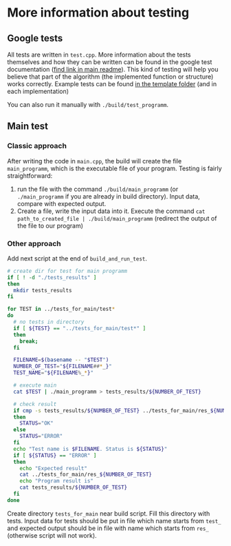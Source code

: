 # More information about testing

## Google tests

All tests are written in `test.cpp`. More information about the tests themselves and how they can be written can be found in the google test documentation ([find link in main readme](../README.md)). This kind of testing will help you believe that part of the algorithm (the implemented function or structure) works correctly.  Example tests can be found [in the template folder](../TemplateForPrograms/test.cpp) (and in each implementation)

You can also run it manually with `./build/test_programm`.

## Main test

### Classic approach

After writing the code in `main.cpp`, the build will create the file `main_programm`, which is the executable file of your program. Testing is fairly straightforward:
1) run the file with the command `./build/main_programm` (or `./main_programm` if you are already in build directory). Input data, compare with expected output.
2) Create a file, write the input data into it. Execute the command `cat path_to_created_file | ./build/main_programm` (redirect the output of the file to our program)

### Other approach

Add next script at the end of `build_and_run_test`.

```sh
# create dir for test for main programm
if [ ! -d "./tests_results" ]
then
  mkdir tests_results
fi

for TEST in ../tests_for_main/test*
do
  # no tests in directory
  if [ ${TEST} == "../tests_for_main/test*" ]
  then 
    break;
  fi

  FILENAME=$(basename -- "$TEST")
  NUMBER_OF_TEST="${FILENAME##*_}"
  TEST_NAME="${FILENAME%_*}"

  # execute main
  cat $TEST | ./main_programm > tests_results/${NUMBER_OF_TEST}

  # check result
  if cmp -s tests_results/${NUMBER_OF_TEST} ../tests_for_main/res_${NUMBER_OF_TEST};
  then
    STATUS="OK"
  else
    STATUS="ERROR"
  fi
  echo "Test name is $FILENAME. Status is ${STATUS}"
  if [ ${STATUS} == "ERROR" ]
  then
    echo "Expected result"
    cat ../tests_for_main/res_${NUMBER_OF_TEST}
    echo "Program result is"
    cat tests_results/${NUMBER_OF_TEST}
  fi
done
```

Create directory `tests_for_main` near build script. Fill this directory with tests. Input data for tests should be put in file which name starts from `test_` and expected output should be in file with name which starts from `res_` (otherwise script will not work).